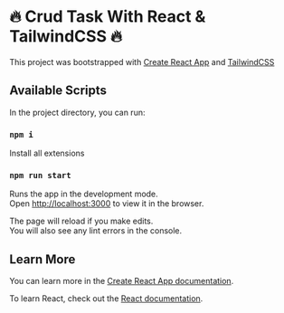 # :fire: Crud Task With React & TailwindCSS :fire:

This project was bootstrapped with [Create React App](https://github.com/facebook/create-react-app) and [TailwindCSS](https://tailwindcss.com)

## Available Scripts

In the project directory, you can run:

### `npm i`
Install all extensions

### `npm run start`

Runs the app in the development mode.\
Open [http://localhost:3000](http://localhost:3000) to view it in the browser.

The page will reload if you make edits.\
You will also see any lint errors in the console.

## Learn More

You can learn more in the [Create React App documentation](https://facebook.github.io/create-react-app/docs/getting-started).

To learn React, check out the [React documentation](https://reactjs.org/).